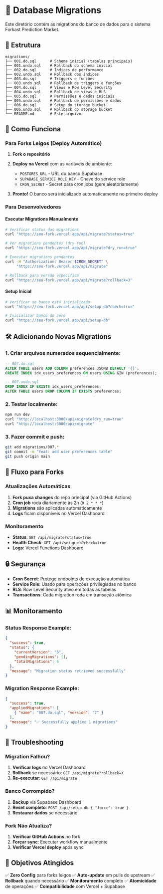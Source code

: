 # 🔄 Database Migrations

Este diretório contém as migrations do banco de dados para o sistema Forkast Prediction Market.

## 📁 Estrutura

```
migrations/
├── 001.do.sql      # Schema inicial (tabelas principais)
├── 001.undo.sql    # Rollback do schema inicial
├── 002.do.sql      # Índices de performance
├── 002.undo.sql    # Rollback dos índices
├── 003.do.sql      # Triggers e funções
├── 003.undo.sql    # Rollback de triggers e funções
├── 004.do.sql      # Views e Row Level Security
├── 004.undo.sql    # Rollback de views e RLS
├── 005.do.sql      # Permissões e dados iniciais
├── 005.undo.sql    # Rollback de permissões e dados
├── 006.do.sql      # Setup do storage bucket
├── 006.undo.sql    # Rollback do storage bucket
└── README.md       # Este arquivo
```

## 🚀 Como Funciona

### Para Forks Leigos (Deploy Automático)

1. **Fork o repositório**
2. **Deploy na Vercel** com as variáveis de ambiente:
   - `POSTGRES_URL` - URL do banco Supabase
   - `SUPABASE_SERVICE_ROLE_KEY` - Chave do service role
   - `CRON_SECRET` - Secret para cron jobs (gere aleatoriamente)

3. **Pronto!** O banco será inicializado automaticamente no primeiro deploy

### Para Desenvolvedores

#### Executar Migrations Manualmente

```bash
# Verificar status das migrations
curl "https://seu-fork.vercel.app/api/migrate?status=true"

# Ver migrations pendentes (dry run)
curl "https://seu-fork.vercel.app/api/migrate?dry_run=true"

# Executar migrations pendentes
curl -H "Authorization: Bearer $CRON_SECRET" \
     "https://seu-fork.vercel.app/api/migrate"

# Rollback para versão específica
curl "https://seu-fork.vercel.app/api/migrate?rollback=3"
```

#### Setup Inicial

```bash
# Verificar se banco está inicializado
curl "https://seu-fork.vercel.app/api/setup-db?check=true"

# Inicializar banco do zero
curl "https://seu-fork.vercel.app/api/setup-db"
```

## 🛠️ Adicionando Novas Migrations

### 1. Criar arquivos numerados sequencialmente:

```sql
-- 007.do.sql
ALTER TABLE users ADD COLUMN preferences JSONB DEFAULT '{}';
CREATE INDEX idx_users_preferences ON users USING GIN (preferences);
```

```sql
-- 007.undo.sql
DROP INDEX IF EXISTS idx_users_preferences;
ALTER TABLE users DROP COLUMN IF EXISTS preferences;
```

### 2. Testar localmente:

```bash
npm run dev
curl "http://localhost:3000/api/migrate?dry_run=true"
curl "http://localhost:3000/api/migrate"
```

### 3. Fazer commit e push:

```bash
git add migrations/007.*
git commit -m "feat: add user preferences table"
git push origin main
```

## 🔄 Fluxo para Forks

### Atualizações Automáticas

1. **Fork puxa changes** do repo principal (via GitHub Actions)
2. **Cron job** roda diariamente às 2h (`0 2 * * *`)
3. **Migrations** são aplicadas automaticamente
4. **Logs** ficam disponíveis no Vercel Dashboard

### Monitoramento

- **Status**: `GET /api/migrate?status=true`
- **Health Check**: `GET /api/setup-db?check=true`
- **Logs**: Vercel Functions Dashboard

## 🔒 Segurança

- **Cron Secret**: Protege endpoints de execução automática
- **Service Role**: Usado para operações privilegiadas no banco
- **RLS**: Row Level Security ativo em todas as tabelas
- **Transactions**: Cada migration roda em transação atômica

## 📊 Monitoramento

### Status Response Example:

```json
{
  "success": true,
  "status": {
    "currentVersion": "6",
    "pendingMigrations": [],
    "totalMigrations": 6
  },
  "message": "Migration status retrieved successfully"
}
```

### Migration Response Example:

```json
{
  "success": true,
  "appliedMigrations": [
    { "name": "007.do.sql", "version": "7" }
  ],
  "message": "✅ Successfully applied 1 migrations"
}
```

## 🔧 Troubleshooting

### Migration Falhou?

1. **Verificar logs** no Vercel Dashboard
2. **Rollback** se necessário: `GET /api/migrate?rollback=X`
3. **Re-executar**: `GET /api/migrate`

### Banco Corrompido?

1. **Backup** via Supabase Dashboard
2. **Reset completo**: `POST /api/setup-db { "force": true }`
3. **Restaurar dados** se necessário

### Fork Não Atualiza?

1. **Verificar GitHub Actions** no fork
2. **Forçar sync**: Executar workflow manualmente
3. **Verificar Vercel deploy** após sync

## 🎯 Objetivos Atingidos

✅ **Zero Config** para forks leigos
✅ **Auto-update** em pulls do upstream
✅ **Rollback** quando necessário
✅ **Monitoramento** completo
✅ **Atomicidade** de operações
✅ **Compatibilidade** com Vercel + Supabase
